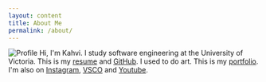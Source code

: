 ```yaml
---
layout: content
title: About Me
permalink: /about/
---
```

![Profile](../assets/profile2_compressed.jpg)
Hi, I'm Kahvi. I study software engineering at the University of Victoria.
This is my [resume](/resume/) and [GitHub](https://github.com/iamkahvi).
I used to do art. This is my [portfolio](http://kahvipatel.com/archive/portfolio.html).
I'm also on [Instagram](https://www.instagram.com/iamkahvi), [VSCO](https://www.vsco.com/iamkahvi) and [Youtube](https://www.youtube.com/user/techkid105).


